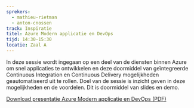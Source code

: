 ```yaml
---
sprekers: 
  - mathieu-rietman
  - anton-cnossen
track: Inspiratie
titel: Azure Modern applicatie en DevOps
tijd: 14:30-15:30
locatie: Zaal A
---
```

In deze sessie wordt ingegaan op een deel van de diensten binnen Azure om snel applicaties te ontwikkelen en deze doormiddel van geïntegreerde Continuous Integration en Continuous Delivery mogelijkheden geautomatiseerd uit te rollen.
Doel van de sessie is inzicht geven in deze mogelijkheden en de voordelen. Dit is doormiddel van slides en demo.
<div class="well col-sm-12">

<a href="/assets/AzureContinuousDeployMathieuRietman.pdf " target="_blank"><span class="btn btn-warning">Download presentatie Azure Modern applicatie en DevOps (PDF)</span></a>

&nbsp;

</div>
